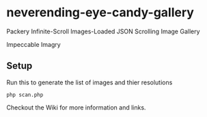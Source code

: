# neverending-eye-candy-gallery
Packery Infinite-Scroll Images-Loaded JSON Scrolling Image Gallery

Impeccable Imagry

## Setup

Run this to generate the list of images and thier resolutions

```
php scan.php
```

Checkout the Wiki for more information and links.

